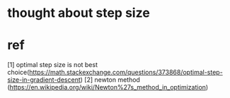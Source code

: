 # thought about step size





# ref 

[1] optimal step size is not best choice(https://math.stackexchange.com/questions/373868/optimal-step-size-in-gradient-descent)
[2] newton method (https://en.wikipedia.org/wiki/Newton%27s_method_in_optimization)
